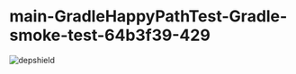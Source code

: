 # main-GradleHappyPathTest-Gradle-smoke-test-64b3f39-429

![depshield](https://depshield.sonatype.org/badges/depshield-prod/main-GradleHappyPathTest-Gradle-smoke-test-64b3f39-429/depshield.svg)